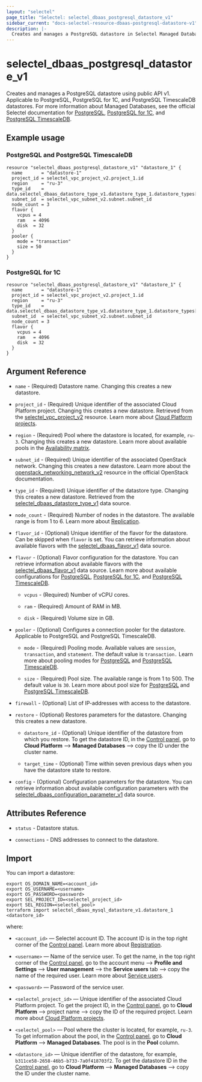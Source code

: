 ```yaml
---
layout: "selectel"
page_title: "Selectel: selectel_dbaas_postgresql_datastore_v1"
sidebar_current: "docs-selectel-resource-dbaas-postgresql-datastore-v1"
description: |-
  Creates and manages a PostgreSQL datastore in Selectel Managed Databases using public API v1.
---
```


# selectel\_dbaas\_postgresql\_datastore\_v1

Creates and manages a PostgreSQL datastore using public API v1. Applicable to PostgreSQL, PostgreSQL for 1C, and PostgreSQL TimescaleDB datastores. For more information about Managed Databases, see the official Selectel documentation for [PostgreSQL](https://docs.selectel.ru/cloud/managed-databases/postgresql/), [PostgreSQL for 1C](https://docs.selectel.ru/cloud/managed-databases/postgresql-for-1c/), and [PostgreSQL TimescaleDB](https://docs.selectel.ru/cloud/managed-databases/timescaledb/).

## Example usage

### PostgreSQL and PostgreSQL TimescaleDB

```hcl
resource "selectel_dbaas_postgresql_datastore_v1" "datastore_1" {
  name       = "datastore-1"
  project_id = selectel_vpc_project_v2.project_1.id
  region     = "ru-3"
  type_id    = data.selectel_dbaas_datastore_type_v1.datastore_type_1.datastore_types[0].id
  subnet_id  = selectel_vpc_subnet_v2.subnet.subnet_id
  node_count = 3
  flavor {
    vcpus = 4
    ram   = 4096
    disk  = 32
  }
  pooler {
    mode = "transaction"
    size = 50
  }
}
```

### PostgreSQL for 1C

```hcl
resource "selectel_dbaas_postgresql_datastore_v1" "datastore_1" {
  name       = "datastore-1"
  project_id = selectel_vpc_project_v2.project_1.id
  region     = "ru-3"
  type_id    = data.selectel_dbaas_datastore_type_v1.datastore_type_1.datastore_types[0].id
  subnet_id  = selectel_vpc_subnet_v2.subnet.subnet_id
  node_count = 3
  flavor {
    vcpus = 4
    ram   = 4096
    disk  = 32
  }
}
```

## Argument Reference

* `name` - (Required) Datastore name. Changing this creates a new datastore.

* `project_id` - (Required) Unique identifier of the associated Cloud Platform project. Changing this creates a new datastore. Retrieved from the [selectel_vpc_project_v2](https://registry.terraform.io/providers/selectel/selectel/latest/docs/resources/vpc_project_v2) resource. Learn more about [Cloud Platform projects](https://docs.selectel.ru/cloud/managed-databases/about/projects/).

* `region` - (Required) Pool where the datastore is located, for example, `ru-3`. Changing this creates a new datastore. Learn more about available pools in the [Availability matrix](https://docs.selectel.ru/control-panel-actions/availability-matrix/#облачные-базы-данных).

* `subnet_id` - (Required) Unique identifier of the associated OpenStack network. Changing this creates a new datastore. Learn more about the [openstack_networking_network_v2](https://registry.terraform.io/providers/terraform-provider-openstack/openstack/latest/docs/data-sources/networking_network_v2) resource in the official OpenStack documentation.
  
* `type_id` - (Required) Unique identifier of the datastore type. Changing this creates a new datastore. Retrieved from the [selectel_dbaas_datastore_type_v1](https://registry.terraform.io/providers/selectel/selectel/latest/docs/data-sources/dbaas_datastore_type_v1) data source.

* `node_count` - (Required) Number of nodes in the datastore. The available range is from 1 to 6. Learn more about [Replication](https://docs.selectel.ru/cloud/managed-databases/about/about-managed-databases/#отказоустойчивость-и-репликация).

* `flavor_id` - (Optional) Unique identifier of the flavor for the datastore. Can be skipped when `flavor` is set. You can retrieve information about available flavors with the [selectel_dbaas_flavor_v1](https://registry.terraform.io/providers/selectel/selectel/latest/docs/data-sources/dbaas_flavor_v1) data source.

* `flavor` - (Optional) Flavor configuration for the datastore. You can retrieve information about available flavors with the [selectel_dbaas_flavor_v1](https://registry.terraform.io/providers/selectel/selectel/latest/docs/data-sources/dbaas_flavor_v1) data source. Learn more about available configurations for [PostgreSQL](https://docs.selectel.ru/cloud/managed-databases/postgresql/configurations/), [PostgreSQL for 1C](https://docs.selectel.ru/cloud/managed-databases/postgresql-for-1c/configurations-1c/), and [PostgreSQL TimescaleDB](https://docs.selectel.ru/cloud/managed-databases/timescaledb/configurations/).

  * `vcpus` - (Required) Number of vCPU cores.
  
  * `ram` - (Required) Amount of RAM in MB.
  
  * `disk` - (Required) Volume size in GB.

* `pooler` - (Optional) Configures a connection pooler for the datastore. Applicable to PostgreSQL and PostgreSQL TimescaleDB.

  * `mode` - (Required) Pooling mode. Available values are `session`, `transaction`, and `statement`. The default value is `transaction.` Learn more about pooling modes for [PostgreSQL](https://docs.selectel.ru/cloud/managed-databases/postgresql/connection-pooler/#режимы-пулинга) and [PostgreSQL TimescaleDB](https://docs.selectel.ru/cloud/managed-databases/timescaledb/connection-pooler/#режимы-пулинга).
  
  * `size` - (Required) Pool size. The available range is from 1 to 500. The default value is `30`. Learn more about pool size for [PostgreSQL](https://docs.selectel.ru/cloud/managed-databases/postgresql/connection-pooler/#размер-пула-pool_size) and [PostgreSQL TimescaleDB](https://docs.selectel.ru/cloud/managed-databases/timescaledb/connection-pooler/#размер-пула-pool_size).

* `firewall` - (Optional) List of IP-addresses with access to the datastore.

* `restore` - (Optional) Restores parameters for the datastore. Changing this creates a new datastore.

  * `datastore_id` - (Optional) Unique identifier of the datastore from which you restore. To get the datastore ID, in the [Control panel](https://my.selectel.ru/vpc/dbaas/), go to **Cloud Platform** ⟶ **Managed Databases** ⟶ copy the ID under the cluster name.
  
  * `target_time` - (Optional) Time within seven previous days when you have the datastore state to restore.

* `config` - (Optional) Configuration parameters for the datastore. You can retrieve information about available configuration parameters with the [selectel_dbaas_configuration_parameter_v1](https://registry.terraform.io/providers/selectel/selectel/latest/docs/data-sources/dbaas_configuration_parameter_v1) data source.

## Attributes Reference

* `status` - Datastore status.

* `connections` - DNS addresses to connect to the datastore.

## Import

You can import a datastore:

```shell
export OS_DOMAIN_NAME=<account_id>
export OS_USERNAME=<username>
export OS_PASSWORD=<password>
export SEL_PROJECT_ID=<selectel_project_id>
export SEL_REGION=<selectel_pool>
terraform import selectel_dbaas_mysql_datastore_v1.datastore_1 <datastore_id>
```

where:

* `<account_id>` — Selectel account ID. The account ID is in the top right corner of the [Control panel](https://my.selectel.ru/). Learn more about [Registration](https://docs.selectel.ru/control-panel-actions/account/registration/).

* `<username>` — Name of the service user. To get the name, in the top right corner of the [Control panel](https://my.selectel.ru/profile/users_management/users?type=service), go to the account menu ⟶ **Profile and Settings** ⟶ **User management** ⟶ the **Service users** tab ⟶ copy the name of the required user. Learn more about [Service users](https://docs.selectel.ru/control-panel-actions/users-and-roles/user-types-and-roles/).

* `<password>` — Password of the service user.

* `<selectel_project_id>` — Unique identifier of the associated Cloud Platform project. To get the project ID, in the [Control panel](https://my.selectel.ru/vpc/), go to **Cloud Platform** ⟶ project name ⟶ copy the ID of the required project. Learn more about [Cloud Platform projects](https://docs.selectel.ru/cloud/managed-databases/about/projects/).

* `<selectel_pool>` — Pool where the cluster is located, for example, `ru-3`. To get information about the pool, in the [Control panel](https://my.selectel.ru/vpc/dbaas/), go to **Cloud Platform** ⟶ **Managed Databases**. The pool is in the **Pool** column.

* `<datastore_id>` — Unique identifier of the datastore, for example, `b311ce58-2658-46b5-b733-7a0f418703f2`. To get the datastore ID in the [Control panel](https://my.selectel.ru/vpc/dbaas/), go to **Cloud Platform** ⟶ **Managed Databases** ⟶ copy the ID under the cluster name.
